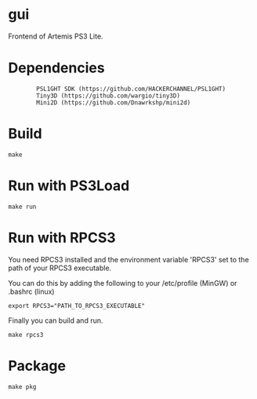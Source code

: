 # gui
Frontend of Artemis PS3 Lite.


# Dependencies
	        PSL1GHT SDK (https://github.com/HACKERCHANNEL/PSL1GHT)
	        Tiny3D (https://github.com/wargio/tiny3D)
	        Mini2D (https://github.com/Dnawrkshp/mini2d)


# Build
~~~~
make
~~~~

# Run with PS3Load
~~~~
make run
~~~~

# Run with RPCS3
You need RPCS3 installed and the environment variable 'RPCS3' set to the path of your RPCS3 executable.

You can do this by adding the following to your /etc/profile (MinGW) or .bashrc (linux)
~~~~
export RPCS3="PATH_TO_RPCS3_EXECUTABLE"
~~~~

Finally you can build and run.
~~~~
make rpcs3
~~~~

# Package
~~~~
make pkg
~~~~
